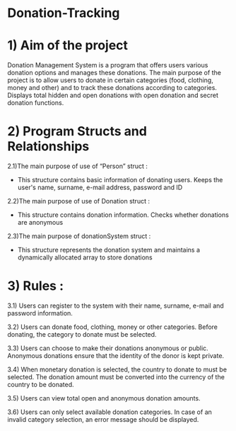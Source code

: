 # Donation-Tracking

# 1) Aim of the project

Donation Management System is a program that offers users various donation options and manages these donations. The main purpose of the project is to allow users to donate in certain categories (food, clothing, money and other) and to track these donations according to 
categories. Displays total hidden and open donations with open donation and secret donation functions. 

# 2) Program Structs and Relationships

2.1)The main purpose of use of “Person” struct :
   
- This structure contains basic information of donating users. Keeps the user's name, surname, e-mail address, password and ID
  
2.2)The main purpose of use of Donation struct : 

- This structure contains donation information. Checks whether donations are anonymous
  
2.3)The main purpose of donationSystem struct : 

- This structure represents the donation system and maintains a dynamically allocated array to store donations
  
# 3) Rules :
  
3.1) Users can register to the system with their name, surname, e-mail and password information. 

3.2) Users can donate food, clothing, money or other categories. Before donating, the category to donate must be selected. 

3.3) Users can choose to make their donations anonymous or public. Anonymous donations ensure that the identity of the donor is kept private. 

3.4) When monetary donation is selected, the country to donate to must be selected. The donation amount must be converted into the currency of the country to be donated. 

3.5) Users can view total open and anonymous donation amounts. 

3.6) Users can only select available donation categories. In case of an invalid category selection, an error message should be displayed.
